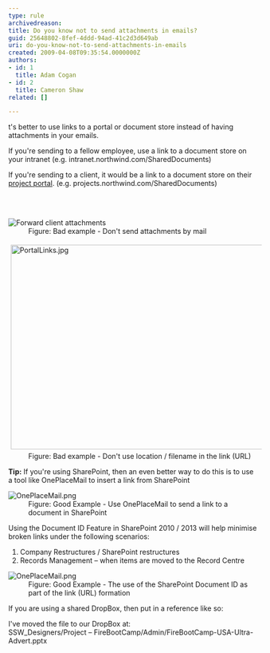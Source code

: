 ```yaml
---
type: rule
archivedreason: 
title: Do you know not to send attachments in emails?
guid: 25648802-8fef-4ddd-94ad-41c2d3d649ab
uri: do-you-know-not-to-send-attachments-in-emails
created: 2009-04-08T09:35:54.0000000Z
authors:
- id: 1
  title: Adam Cogan
- id: 2
  title: Cameron Shaw
related: []

---
```



<p>t's better to use links to a portal or document store instead of having attachments in your emails. <br></p>
<p>If you're sending to a fellow employee, use a link to a document store on your intranet (e.g. intranet.northwind.com/SharedDocuments)</p>
<p>If you're sending to a client, it would be a link to a document store on their <a href="/_layouts/15/FIXUPREDIRECT.ASPX?WebId=3dfc0e07-e23a-4cbb-aac2-e778b71166a2&amp;TermSetId=07da3ddf-0924-4cd2-a6d4-a4809ae20160&amp;TermId=846474eb-27a1-4645-90ee-10a349fef714">project portal</a>. (e.g. projects.northwind.com/SharedDocuments)</p>
<br><excerpt class='endintro'></excerpt><br>
<dl class="badImage"><dt>
      <img alt="Forward client attachments" src="/PublishingImages/Email_Attachment_1_small.jpg" />
   </dt><dd>Figure&#58; Bad example - Don't send attachments by mail </dd></dl><dl class="badImage"><dt>
      <img width="640" height="440" alt="PortalLinks.jpg" src="/Documents/PortalLinks.jpg" style="height&#58;410px;margin&#58;5px;width&#58;610px;" />
   </dt><dd>Figure&#58; Bad example - Don't use location / filename in the link (URL)</dd></dl><p>
   <strong>Tip&#58;</strong> If you're using SharePoint, then an even better way to do this is to use a tool like OnePlaceMail to insert a link from SharePoint</p><dl class="goodImage"><dt>
      <img alt="OnePlaceMail.png" src="/PublishingImages/insert_link_in_email_to_sharePoint_item-png.png" />
   </dt><dd>Figure&#58; Good Example - Use OnePlaceMail to send a link to a document in SharePoint</dd></dl><p>Using the Document ID Feature in SharePoint 2010 / 2013 will help minimise broken links under the following scenarios&#58;</p><ol><li>Company Restructures / SharePoint restructures</li><li>Records Management – when items are moved to the Record Centre</li></ol><dl class="goodImage"><dt>​<img alt="OnePlaceMail.png" src="/PublishingImages/insert_link_in_email_to_sharePoint_item_with_document_id-png.png" /></dt><dd>Figure&#58; Good Example - The use of the SharePoint Document ID as part of the link (URL) formation</dd></dl><p>If you are using a shared DropBox, then put in a reference like so&#58;</p><p class="ssw15-rteElement-CodeArea">​​I've moved the file to our DropBox at&#58;​ <br>​SSW_Designers/Project – FireBootCamp/Admin/FireBootCamp-USA-Ultra-Advert.pptx</p>


